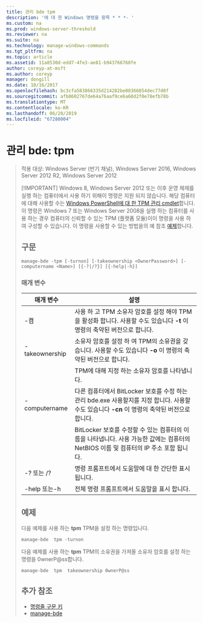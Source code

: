 ```yaml
---
title: 관리 bde tpm
description: '에 대 한 Windows 명령을 항목 * * *- '
ms.custom: na
ms.prod: windows-server-threshold
ms.reviewer: na
ms.suite: na
ms.technology: manage-windows-commands
ms.tgt_pltfrm: na
ms.topic: article
ms.assetid: 11a8530d-edd7-4fe3-ae81-b943766760fe
author: coreyp-at-msft
ms.author: coreyp
manager: dongill
ms.date: 10/16/2017
ms.openlocfilehash: bc3cfa583866335d214282be08366854dec77d0f
ms.sourcegitcommit: afb0602767de64a76aaf9ce6a60d2f0e78efb78b
ms.translationtype: MT
ms.contentlocale: ko-KR
ms.lasthandoff: 06/20/2019
ms.locfileid: "67280004"
---
```

# <a name="manage-bde-tpm"></a>관리 bde: tpm

> 적용 대상: Windows Server (반기 채널), Windows Server 2016, Windows Server 2012 R2, Windows Server 2012
> 
> [!IMPORTANT]
> Windows 8, Windows Server 2012 또는 이후 운영 체제를 실행 하는 컴퓨터에서 사용 하기 위해이 명령은 지원 되지 않습니다. 해당 컴퓨터에 대해 사용할 수는 [Windows PowerShell에 대 한 TPM 관리 cmdlet](https://docs.microsoft.com/powershell/module/trustedplatformmodule/)합니다.
> 이 명령은 Windows 7 또는 Windows Server 2008을 실행 하는 컴퓨터를 사용 하는 경우 컴퓨터의 신뢰할 수 있는 TPM (플랫폼 모듈)이이 명령을 사용 하 여 구성할 수 있습니다. 이 명령을 사용할 수 있는 방법을의 예 참조 [예제](#BKMK_Examples)합니다.
> ## <a name="syntax"></a>구문
> ```
> manage-bde -tpm [-turnon] [-takeownership <OwnerPassword>] [-computername <Name>] [{-?|/?}] [{-help|-h}]
> ```
> ### <a name="parameters"></a>매개 변수
> 
> |    매개 변수    |                                                                              설명                                                                               |
> |-----------------|------------------------------------------------------------------------------------------------------------------------------------------------------------------------|
> |     -켬     |              사용 하 고 TPM 소유자 암호를 설정 해야 TPM을 활성화 합니다. 사용할 수도 있습니다 **-t** 이 명령의 축약된 버전으로 합니다.              |
> | -takeownership  |                      소유자 암호를 설정 하 여 TPM의 소유권을 갖습니다. 사용할 수도 있습니다 **-o** 이 명령의 축약된 버전으로 합니다.                       |
> | <OwnerPassword> |                                                      TPM에 대해 지정 하는 소유자 암호를 나타냅니다.                                                       |
> |  -computername  | 다른 컴퓨터에서 BitLocker 보호를 수정 하는 관리 bde.exe 사용할지를 지정 합니다. 사용할 수도 있습니다 **-cn** 이 명령의 축약된 버전으로 합니다. |
> |     <Name>      |    BitLocker 보호를 수정할 수 있는 컴퓨터의 이름을 나타냅니다. 사용 가능한 값에는 컴퓨터의 NetBIOS 이름 및 컴퓨터의 IP 주소 포함 됩니다.     |
> |    -? 또는 /?     |                                                               명령 프롬프트에서 도움말에 대 한 간단한 표시 됩니다.                                                               |
> |   -help 또는-h   |                                                             전체 명령 프롬프트에서 도움말을 표시 합니다.                                                              |
> 
> ## <a name="BKMK_Examples"></a>예제
> 다음 예제를 사용 하는 **tpm** TPM을 설정 하는 명령입니다.
> ```
> manage-bde  tpm -turnon
> ```
> 다음 예제를 사용 하는 **tpm** TPM의 소유권을 가져올 소유자 암호를 설정 하는 명령을 0wnerP@ss합니다.
> ```
> manage-bde  tpm  takeownership 0wnerP@ss
> ```
> ## <a name="additional-references"></a>추가 참조
> -   [명령줄 구문 키](command-line-syntax-key.md)
> -   [manage-bde](manage-bde.md)
